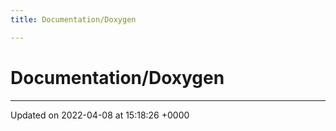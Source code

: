 ```yaml
---
title: Documentation/Doxygen

---
```


# Documentation/Doxygen








-------------------------------

Updated on 2022-04-08 at 15:18:26 +0000
